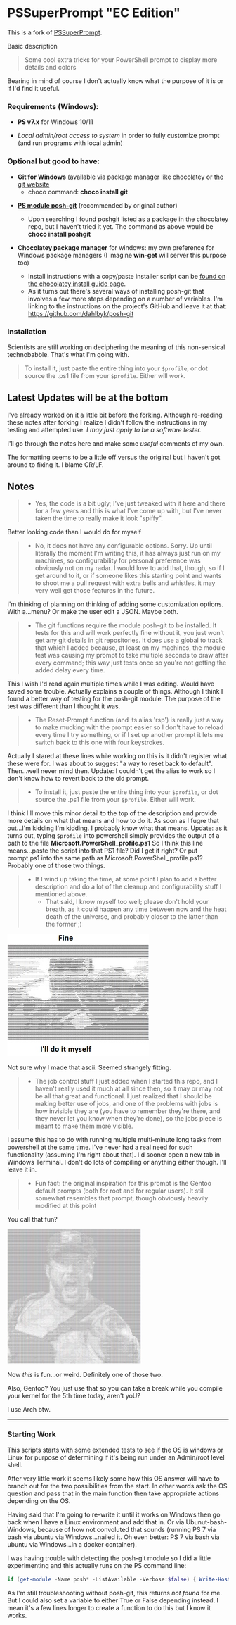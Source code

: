 # PSSuperPrompt "EC Edition"

This is a fork of [PSSuperPrompt](https://github.com/poshcodebear/PSSuperPrompt).

Basic description
>Some cool extra tricks for your PowerShell prompt to display more details and colors

Bearing in mind of course I don't actually know what the purpose of it is or if I'd find it useful. 

### Requirements (Windows):

- **PS v7.x** for Windows 10/11

- *Local admin/root access to system* in order to fully customize prompt (and run programs with local admin)

### Optional but good to have:
* **Git for Windows** (available via package manager like chocolatey or [the git website](https://gitforwindows.org/)
  - choco command: 
  **choco install git**

- **[PS module posh-git](https://dahlbyk.github.io/posh-git/)** (recommended by original author)

  - Upon searching I found poshgit listed as a package in the chocolatey repo, but I haven't tried it yet. The command as above would be
  **choco install poshgit**

- **Chocolatey package manager** for windows: my own preference for Windows package managers (I imagine __win-get__ will server this purpose too)
  
  - Install instructions with a copy/paste installer script can be [found on the chocolatey install guide page](https://chocolatey.org/install).
  - As it turns out there's several ways of installing posh-git that involves a few more steps depending on a number of variables. I'm linking to the instructions on the project's GitHub and leave it at that: 
  https://github.com/dahlbyk/posh-git

### Installation

Scientists are still working on deciphering the meaning of this non-sensical technobabble. That's what I'm going with.

> To install it, just paste the entire thing into your `$profile`, or dot source the .ps1 file from your `$profile`. Either will work.


## Latest Updates will be at the bottom

I've already worked on it a little bit before the forking. Although re-reading these notes after forking I realize I didn't follow the instructions in my testing and attempted use. *I may just apply to be a software tester.*

I'll go through the notes here and make some *useful* comments of my own.

The formatting seems to be a little off versus the original but I haven't got around to fixing it. I blame CR/LF.

## Notes

>- Yes, the code is a bit ugly; I've just tweaked with it here and there for a few years and this is what I've come up with, but I've never taken the time to really make it look "spiffy".

 Better looking code than I would do for myself

>- No, it does not have any configurable options. Sorry. Up until literally the moment I'm writing
this, it has always just run on my machines, so configurability for personal preference was
obviously not on my radar. I would love to add that, though, so if I get around to it, or if
someone likes this starting point and wants to shoot me a pull request with extra bells and
whistles, it may very well get those features in the future.

 I'm thinking of planning on thinking of adding some customization options. With a...menu? Or  make the user edit a JSON. Maybe both. 

>- The git functions require the module posh-git to be installed. It tests for this and will work
perfectly fine without it, you just won't get any git details in git repositories. It does use
a global to track that which I added because, at least on my machines, the module test was causing
my prompt to take multiple seconds to draw after every command; this way just tests once so you're
not getting the added delay every time.

 This I wish I'd read again multiple times while I was editing. Would have saved some trouble. Actually explains a couple of things. Although I think I found a better way of testing for the posh-git module. The purpose of the test was different than I thought it was.

>- The Reset-Prompt function (and its alias 'rsp') is really just a way to make mucking with the
prompt easier so I don't have to reload every time I try something, or if I set up another prompt
it lets me switch back to this one with four keystrokes.

Actually I stared at these lines while working on this is it didn't register what these were for. I was about to suggest "a way to reset back to default". Then...well never mind then. Update: I couldn't get the alias to work so I don't know how to revert back to the old prompt.

>- To install it, just paste the entire thing into your `$profile`, or dot source the .ps1 file
from your `$profile`. Either will work.

I think I'll move this minor detail to the top of the description and provide more details on what that means and how to do it. As soon as I fugre that out...I'm kidding I'm kidding. I probably know what that means.
Update: as it turns out, typing `$profile` into powershell simply provides the output of a path to the file
**Microsoft.PowerShell_profile.ps1**
So I think this line means...paste the script into that PS1 file? Did I get it right? Or put prompt.ps1 into the same path as Microsoft.PowerShell_profile.ps1? Probably one of those two things.

>- If I wind up taking the time, at some point I plan to add a better description and do a lot of the
cleanup and configurability stuff I mentioned above.
>   - That said, I know myself too well; please don't hold your breath, as it could happen any time between now and the heat death of the universe, and probably closer to the latter than the former ;)

![](thanos-fine-i'll-do-it-myself-ascii-20percent-with-caption.jpg "This only took me a few minutes. Too long.")

Not sure why I made that ascii. Seemed strangely fitting.

> - The job control stuff I just added when I started this repo, and I haven't really used it much at all
since then, so it may or may not be all that great and functional. I just realized that I should be
making better use of jobs, and one of the problems with jobs is how invisible they are (you have to
remember they're there, and they never let you know when they're done), so the jobs piece is meant to
make them more visible.

I assume this has to do with running multiple multi-minute long tasks from powershell at the same time. I've never had a real need for such functionality (assuming I'm right about that). I'd sooner open a new tab in Windows Terminal. I don't do lots of compiling or anything either though. I'll leave it in.

> - Fun fact: the original inspiration for this prompt is the Gentoo default prompts (both for root and for regular users). It still somewhat resembles that prompt, though obviously heavily modified at this point

You call that fun?

![](ectecctrain-ascii-25percent-with-caption.jpg "Well it was fun to make")

Now *this* is fun...or weird. Definitely one of those two.

Also, Gentoo? You just use that so you can take a break while you compile your kernel for the 5th time today, aren't yoU?

I use Arch btw.

---

### Starting Work

This scripts starts with some extended tests to see if the OS is windows or Linux for purpose of determining if it's being run under an Admin/root level shell. 

After very little work it seems likely some how this OS answer will have to branch out for the two possibilities from the start. In other words ask the OS question and pass that in the main function then take appropriate actions depending on the OS.

Having said that I'm going to re-write it until it works on Windows then go back when I have a Linux environment and add that in. Or via Ubunut-bash-Windows, because of how not convoluted that sounds (running PS 7 via bash via ubuntu via Windows...nailed it. Oh even better: PS 7 via bash via ubuntu via Windows...in a docker container).

I was having trouble with detecting the posh-git module so I did a little experimenting and this actually runs on the PS command line:

```Powershell
if (get-module -Name posh* -ListAvailable -Verbose:$false) { Write-Host "found" } else { Write-Host "not found" }

```
As I'm still troubleshooting without posh-git, this returns *not found* for me. But I could also set a variable to either True or False depending instead. I mean it's a few lines longer to create a function to do this but I know it works.


